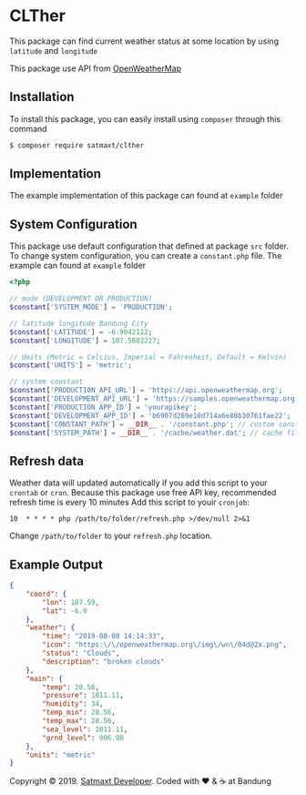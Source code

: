 # CLTher

This package can find current weather status at some location by using ``latitude`` and ``longitude``

This package use API from [OpenWeatherMap](https://openweathermap.org)

## Installation
To install this package, you can easily install using ``composer`` through this command
```bash
$ composer require satmaxt/clther
```

## Implementation
The example implementation of this package can found at ``example`` folder

## System Configuration
This package use default configuration that defined at package ``src`` folder.
To change system configuration, you can create a ``constant.php`` file. The example can found at ``example`` folder

```php
<?php

// mode (DEVELOPMENT OR PRODUCTION)
$constant['SYSTEM_MODE'] = 'PRODUCTION';

// latitude longitude Bandung City
$constant['LATITUDE'] = -6.9042112;
$constant['LONGITUDE'] = 107.5882227;

// Units (Metric = Celcius, Imperial = Fahrenheit, Default = Kelvin)
$constant['UNITS'] = 'metric';

// system constant
$constant['PRODUCTION_API_URL'] = 'https://api.openweathermap.org';
$constant['DEVELOPMENT_API_URL'] = 'https://samples.openweathermap.org';
$constant['PRODUCTION_APP_ID'] = 'yourapikey';
$constant['DEVELOPMENT_APP_ID'] = 'b6907d289e10d714a6e88b30761fae22';
$constant['CONSTANT_PATH'] = __DIR__ . '/constant.php'; // custom constant file
$constant['SYSTEM_PATH'] = __DIR__ . '/cache/weather.dat'; // cache file name
```

## Refresh data
Weather data will updated automatically if you add this script to your ``crontab`` or ``cron``.
Because this package use free API key, recommended refresh time is every 10 minutes
Add this script to youir ``cronjob``:
```
10  * * * * php /path/to/folder/refresh.php >/dev/null 2>&1
```
Change ``/path/to/folder`` to your ``refresh.php`` location.

## Example Output
```json
{
    "coord": {
        "lon": 107.59,
        "lat": -6.9
    },
    "weather": {
        "time": "2019-08-08 14:14:33",
        "icon": "https:\/\/openweathermap.org\/img\/wn\/04d@2x.png",
        "status": "Clouds",
        "description": "broken clouds"
    },
    "main": {
        "temp": 28.56,
        "pressure": 1011.11,
        "humidity": 34,
        "temp_min": 28.56,
        "temp_max": 28.56,
        "sea_level": 1011.11,
        "grnd_level": 906.98
    },
    "units": "metric"
}
```

Copyright &copy; 2019. [Satmaxt Developer](https://satmaxt.xyz). Coded with :heart: & :coffee: at Bandung
